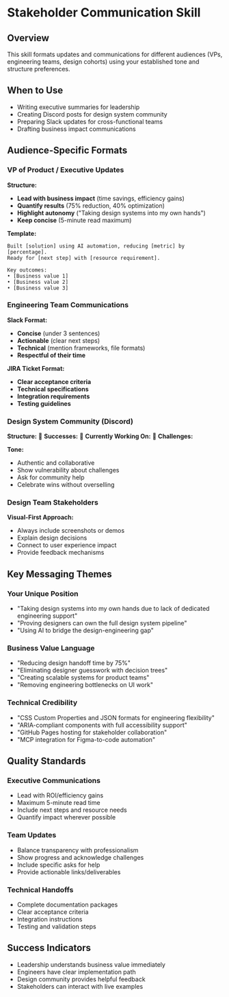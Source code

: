 # Stakeholder Communication Skill

## Overview
This skill formats updates and communications for different audiences (VPs, engineering teams, design cohorts) using your established tone and structure preferences.

## When to Use
- Writing executive summaries for leadership
- Creating Discord posts for design system community
- Preparing Slack updates for cross-functional teams
- Drafting business impact communications

## Audience-Specific Formats

### VP of Product / Executive Updates
**Structure:**
- **Lead with business impact** (time savings, efficiency gains)
- **Quantify results** (75% reduction, 40% optimization)
- **Highlight autonomy** ("Taking design systems into my own hands")
- **Keep concise** (5-minute read maximum)

**Template:**
```
Built [solution] using AI automation, reducing [metric] by [percentage]. 
Ready for [next step] with [resource requirement].

Key outcomes:
• [Business value 1]
• [Business value 2] 
• [Business value 3]
```

### Engineering Team Communications
**Slack Format:**
- **Concise** (under 3 sentences)
- **Actionable** (clear next steps)
- **Technical** (mention frameworks, file formats)
- **Respectful of their time**

**JIRA Ticket Format:**
- **Clear acceptance criteria**
- **Technical specifications**
- **Integration requirements**
- **Testing guidelines**

### Design System Community (Discord)
**Structure:**
🎉 **Successes:**
🔧 **Currently Working On:**
💪 **Challenges:**

**Tone:**
- Authentic and collaborative
- Show vulnerability about challenges
- Ask for community help
- Celebrate wins without overselling

### Design Team Stakeholders
**Visual-First Approach:**
- Always include screenshots or demos
- Explain design decisions
- Connect to user experience impact
- Provide feedback mechanisms

## Key Messaging Themes

### Your Unique Position
- "Taking design systems into my own hands due to lack of dedicated engineering support"
- "Proving designers can own the full design system pipeline"
- "Using AI to bridge the design-engineering gap"

### Business Value Language
- "Reducing design handoff time by 75%"
- "Eliminating designer guesswork with decision trees"
- "Creating scalable systems for product teams"
- "Removing engineering bottlenecks on UI work"

### Technical Credibility
- "CSS Custom Properties and JSON formats for engineering flexibility"
- "ARIA-compliant components with full accessibility support"
- "GitHub Pages hosting for stakeholder collaboration"
- "MCP integration for Figma-to-code automation"

## Quality Standards

### Executive Communications
- Lead with ROI/efficiency gains
- Maximum 5-minute read time
- Include next steps and resource needs
- Quantify impact wherever possible

### Team Updates
- Balance transparency with professionalism
- Show progress and acknowledge challenges
- Include specific asks for help
- Provide actionable links/deliverables

### Technical Handoffs
- Complete documentation packages
- Clear acceptance criteria
- Integration instructions
- Testing and validation steps

## Success Indicators
- Leadership understands business value immediately
- Engineers have clear implementation path
- Design community provides helpful feedback
- Stakeholders can interact with live examples